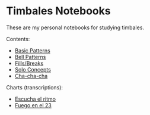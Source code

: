 # Timbales Notebooks

These are my personal notebooks for studying timbales.

Contents:

- [Basic Patterns](pdf/basics.pdf)
- [Bell Patterns](pdf/bell.pdf)
- [Fills/Breaks](pdf/fills.pdf)
- [Solo Concepts](pdf/solo.pdf)
- [Cha-cha-cha](pdf/cha-cha-cha.pdf)

Charts (transcriptions):
- [Escucha el ritmo](pdf/escucha-el-ritmo.pdf)
- [Fuego en el 23](pdf/fuego-en-el-23.pdf)



